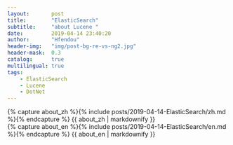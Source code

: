 ```yaml
---
layout:       post
title:        "ElasticSearch"
subtitle:     "about Lucene "
date:         2019-04-14 23:40:20
author:       "Hfendou"
header-img:   "img/post-bg-re-vs-ng2.jpg"
header-mask:  0.3
catalog:      true
multilingual: true
tags:
    - ElasticSearch
    - Lucene
    - DotNet
---
```


<!-- Chinese Version -->
<div class="zh post-container">
    {% capture about_zh %}{% include posts/2019-04-14-ElasticSearch/zh.md %}{% endcapture %}
    {{ about_zh | markdownify }}
</div>

<!-- English Version -->
<div class="en post-container">
    {% capture about_en %}{% include posts/2019-04-14-ElasticSearch/en.md %}{% endcapture %}
    {{ about_en | markdownify }}
</div>